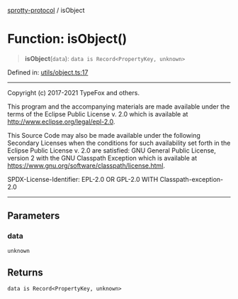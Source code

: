 
[sprotty-protocol](../globals) / isObject

# Function: isObject()

> **isObject**(`data`): `data is Record<PropertyKey, unknown>`

Defined in: [utils/object.ts:17](https://github.com/eclipse-sprotty/sprotty/blob/f9b2433481cc27a1ac0c92d525a92039ae7f6c76/packages/sprotty-protocol/src/utils/object.ts#L17)

*****************************************************************************
Copyright (c) 2017-2021 TypeFox and others.

This program and the accompanying materials are made available under the
terms of the Eclipse Public License v. 2.0 which is available at
http://www.eclipse.org/legal/epl-2.0.

This Source Code may also be made available under the following Secondary
Licenses when the conditions for such availability set forth in the Eclipse
Public License v. 2.0 are satisfied: GNU General Public License, version 2
with the GNU Classpath Exception which is available at
https://www.gnu.org/software/classpath/license.html.

SPDX-License-Identifier: EPL-2.0 OR GPL-2.0 WITH Classpath-exception-2.0
******************************************************************************

## Parameters

### data

`unknown`

## Returns

`data is Record<PropertyKey, unknown>`

